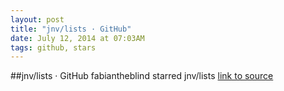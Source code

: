 ```yaml
---
layout: post
title: "jnv/lists · GitHub"
date: July 12, 2014 at 07:03AM
tags: github, stars
---
```

##jnv/lists · GitHub
fabiantheblind starred jnv/lists
[link to source](http://ift.tt/1rVOaq1) 

